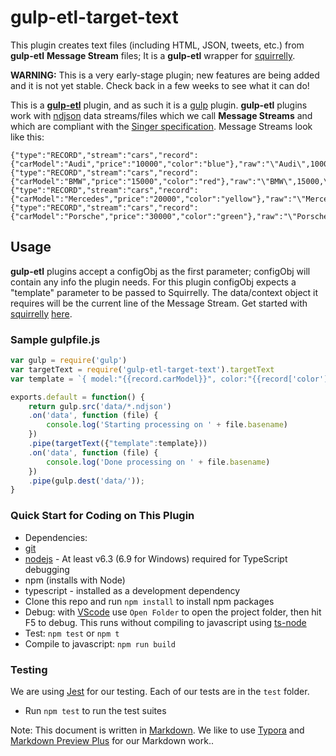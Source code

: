 # gulp-etl-target-text #

This plugin creates text files (including HTML, JSON, tweets, etc.) from **gulp-etl** **Message Stream** files; It is a **gulp-etl** wrapper for [squirrelly](https://squirrelly.js.org/).

**WARNING:** This is a very early-stage plugin; new features are being added and it is not yet stable. Check back in a few weeks to see what it can do!

This is a **[gulp-etl](https://gulpetl.com/)** plugin, and as such it is a [gulp](https://gulpjs.com/) plugin. **gulp-etl** plugins work with [ndjson](http://ndjson.org/) data streams/files which we call **Message Streams** and which are compliant with the [Singer specification](https://github.com/singer-io/getting-started/blob/master/docs/SPEC.md#output). Message Streams look like this:

``` ndjson
{"type":"RECORD","stream":"cars","record":{"carModel":"Audi","price":"10000","color":"blue"},"raw":"\"Audi\",10000,\"blue\"\n"}
{"type":"RECORD","stream":"cars","record":{"carModel":"BMW","price":"15000","color":"red"},"raw":"\"BMW\",15000,\"red\"\n"}
{"type":"RECORD","stream":"cars","record":{"carModel":"Mercedes","price":"20000","color":"yellow"},"raw":"\"Mercedes\",20000,\"yellow\"\n"}
{"type":"RECORD","stream":"cars","record":{"carModel":"Porsche","price":"30000","color":"green"},"raw":"\"Porsche\",30000,\"green\""}
```

## Usage ##

**gulp-etl** plugins accept a configObj as the first parameter; configObj
will contain any info the plugin needs. For this plugin configObj expects a "template" parameter to be passed to Squirrelly. The data/context object it requires
will be the current line of the Message Stream. Get started with [squirrelly](https://squirrelly.js.org) [here](https://squirrelly.js.org/docs/v7/first-template/).

### Sample gulpfile.js ###

``` javascript
var gulp = require('gulp')
var targetText = require('gulp-etl-target-text').targetText
var template = `{ model:"{{record.carModel}}", color:"{{record['color']}}", prc:{{record.price}}}`

exports.default = function() {
    return gulp.src('data/*.ndjson')
    .on('data', function (file) {
        console.log('Starting processing on ' + file.basename)
    })  
    .pipe(targetText({"template":template}))
    .on('data', function (file) {
        console.log('Done processing on ' + file.basename)
    })  
    .pipe(gulp.dest('data/'));
}
```

### Quick Start for Coding on This Plugin ###

* Dependencies:
* [git](https://git-scm.com/downloads)
* [nodejs](https://nodejs.org/en/download/releases/) - At least v6.3 (6.9 for Windows) required for TypeScript debugging
* npm (installs with Node)
* typescript - installed as a development dependency
* Clone this repo and run `npm install` to install npm packages
* Debug: with [VScode](https://code.visualstudio.com/download) use `Open Folder` to open the project folder, then hit F5 to debug. This runs without compiling to javascript using [ts-node](https://www.npmjs.com/package/ts-node)
* Test: `npm test` or `npm t`
* Compile to javascript: `npm run build`

### Testing ###

We are using [Jest](https://facebook.github.io/jest/docs/en/getting-started.html) for our testing. Each of our tests are in the `test` folder.

* Run `npm test` to run the test suites

Note: This document is written in [Markdown](https://daringfireball.net/projects/markdown/). We like to use [Typora](https://typora.io/) and [Markdown Preview Plus](https://chrome.google.com/webstore/detail/markdown-preview-plus/febilkbfcbhebfnokafefeacimjdckgl?hl=en-US) for our Markdown work..
